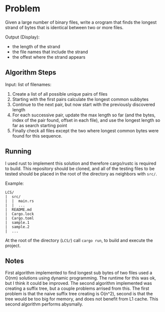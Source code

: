 # Problem
Given a large number of binary files, write a orogram that finds the longest strand of bytes that is identical between two or more files.

Output (Display):
- the length of the strand
- the file names that include the strand
- the offest where the strand appears

## Algorithm Steps
Input: list of filenames:

1. Create a list of all possible unique pairs of files
2. Starting with the first pairs calculate the longest common subbytes 
3. Continue to the next pair, but now start with the previously discovered length
4. For each successive pair, update the max length so far (and the bytes, index of the pair found, offset in each file), and use the longest length so far as search starting point
5. Finally check all files except the two where longest common bytes were found for this sequence.

## Running
I used rust to implement this solution and therefore cargo/rustc is required to build.
This repository should be cloned, and all of the testing files to be tested should be placed in the root of the directory as neighbors with `src/`. 

Example:
```shell
LCS/
|  src/
|  |  main.rs
|  |  ...
|  README.md
|  Cargo.lock
|  Cargo.toml
|  sample.1
|  sample.2
|  ... 
```
At the root of the directory (`LCS/`) call `cargo run`, to build and execute the project.

## Notes
First algorithm implemented to find longest sub bytes of two files used a O(nm) solutions using dynamic programming. The runtime for this was ok, but I think it could be improved. The second algorithm implemented was creating a suffix tree, but a couple problems arrised from this. The first problem is that the naive suffix tree creating is O(n^2), second is that the tree would be too big for memory, and does not benefit from L1 cache. This second algorithm performs abysmally. 

